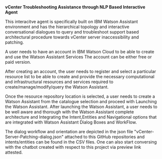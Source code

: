**vCenter Troubleshooting Assistance through NLP Based Interactive Agent**


This interacitve agent is specifically built on IBM Watson Assistant environment and has the hierarchical topology and interactive conversational dialogues to query and troubleshoot support based architectural procedure towards vCenter server inaccessibility and patching.

A user needs to have an account in IBM Watson Cloud to be able to create and use the Watson Assistant Services The account can be either free or paid version.

After creating an account, the user needs to register and select a particular resource list to be able to create and provide the necessary computational and infrastructural resources and services required to create/manage/modify/query the Watson Assistant.

Once the resource repository location is selected, a user needs to create a Watson Assistant  from the catalogue selection and proceed with Launching the Watson Assistant. After launching the Watson Assistant, a user needs to be well aware and thorough with the Watson Assistant complete architecture and Integrating the Intent,Entities and Navigational options that are integrated with Watson Assistant Dialog Boxes and WorkFlow.

The dialog workflow and orientation are depicted in the json file "vCenter-Server-Patching-dialog.json" attached to this GitHub repositories and intents/entities can be found in the CSV files. One can also start conversing with the chatbot created with respect to this project via preview link attested.

